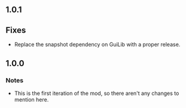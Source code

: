 1.0.1
-----

## Fixes
* Replace the snapshot dependency on GuiLib with a proper release.

1.0.0
-----

### Notes
* This is the first iteration of the mod, so there aren't any changes to mention here.
